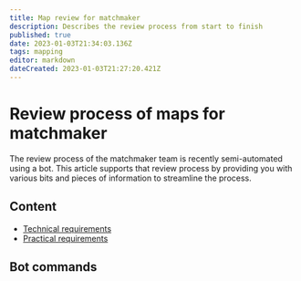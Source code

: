 ```yaml
---
title: Map review for matchmaker
description: Describes the review process from start to finish
published: true
date: 2023-01-03T21:34:03.136Z
tags: mapping
editor: markdown
dateCreated: 2023-01-03T21:27:20.421Z
---
```


# Review process of maps for matchmaker

The review process of the matchmaker team is recently semi-automated using a bot. This article supports that review process by providing you with various bits and pieces of information to streamline the process. 

## Content

- [Technical requirements](/en/matchmaker/matchmaker-technical-requirements)
- [Practical requirements](/en/matchmaker/matchmaker-practical-requirements)

## Bot commands